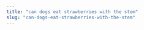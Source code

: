 ```yaml
---
title: "can dogs eat strawberries with the stem"
slug: "can-dogs-eat-strawberries-with-the-stem"
---
```


